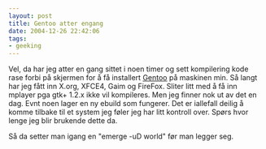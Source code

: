 ```yaml
---
layout: post
title: Gentoo atter engang
date: 2004-12-26 22:42:06
tags: 
- geeking
---
```


Vel, da har jeg atter en gang sittet i noen timer og sett kompilering kode rase forbi på skjermen for å få installert <a href="http://www.gentoo.org">Gentoo</a> på maskinen min. Så langt har jeg fått inn X.org, XFCE4, Gaim og FireFox. Sliter litt med å få inn mplayer pga gtk+ 1.2.x ikke vil kompileres. Men jeg finner nok ut av det en dag. Evnt noen lager en ny ebuild som fungerer. Det er iallefall deilig å komme tilbake til et system jeg føler jeg har litt kontroll over. Spørs hvor lenge jeg blir brukende dette da.

Så da setter man igang en "emerge -uD world" før man legger seg.